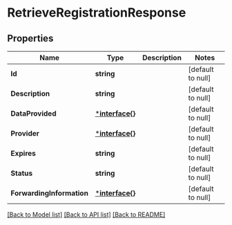 # RetrieveRegistrationResponse

## Properties
Name | Type | Description | Notes
------------ | ------------- | ------------- | -------------
**Id** | **string** |  | [default to null]
**Description** | **string** |  | [default to null]
**DataProvided** | [***interface{}**](interface{}.md) |  | [default to null]
**Provider** | [***interface{}**](interface{}.md) |  | [default to null]
**Expires** | **string** |  | [default to null]
**Status** | **string** |  | [default to null]
**ForwardingInformation** | [***interface{}**](interface{}.md) |  | [default to null]

[[Back to Model list]](../README.md#documentation-for-models) [[Back to API list]](../README.md#documentation-for-api-endpoints) [[Back to README]](../README.md)

